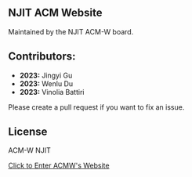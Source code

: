 ## NJIT ACM Website

Maintained by the NJIT ACM-W board. 

## Contributors:
- **2023:** Jingyi Gu
- **2023:** Wenlu Du
- **2023:** Vinolia Battiri

Please create a pull request if you want to fix an issue.

## License
ACM-W NJIT


[Click to Enter ACMW's Website]([https://acmw.github.io/](https://acmwnjit.github.io/acmw/))


